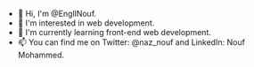 - 👋 Hi, I'm @EngllNouf.
- 👀 I'm interested in web development.
- 🌱 I'm currently learning front-end web development.
- 📫 You can find me on Twitter: @naz_nouf and LinkedIn: Nouf Mohammed. 

<!---
EngllNouf/EngllNouf is a ✨ special ✨ repository because its `README.md` (this file) appears on your GitHub profile.
You can click the Preview link to take a look at your changes.
--->
